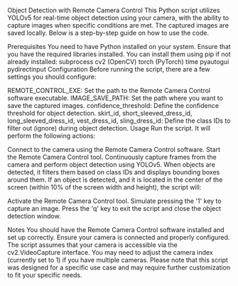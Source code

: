 Object Detection with Remote Camera Control
This Python script utilizes YOLOv5 for real-time object detection using your camera, with the ability to capture images when specific conditions are met. The captured images are saved locally. Below is a step-by-step guide on how to use the code.

Prerequisites
You need to have Python installed on your system.
Ensure that you have the required libraries installed. You can install them using pip if not already installed:
subprocess
cv2 (OpenCV)
torch (PyTorch)
time
pyautogui
pydirectinput
Configuration
Before running the script, there are a few settings you should configure:

REMOTE_CONTROL_EXE: Set the path to the Remote Camera Control software executable.
IMAGE_SAVE_PATH: Set the path where you want to save the captured images.
confidence_threshold: Define the confidence threshold for object detection.
skirt_id, short_sleeved_dress_id, long_sleeved_dress_id, vest_dress_id, sling_dress_id: Define the class IDs to filter out (ignore) during object detection.
Usage
Run the script. It will perform the following actions:

Connect to the camera using the Remote Camera Control software.
Start the Remote Camera Control tool.
Continuously capture frames from the camera and perform object detection using YOLOv5.
When objects are detected, it filters them based on class IDs and displays bounding boxes around them.
If an object is detected, and it is located in the center of the screen (within 10% of the screen width and height), the script will:

Activate the Remote Camera Control tool.
Simulate pressing the '1' key to capture an image.
Press the 'q' key to exit the script and close the object detection window.

Notes
You should have the Remote Camera Control software installed and set up correctly.
Ensure your camera is connected and properly configured.
The script assumes that your camera is accessible via the cv2.VideoCapture interface. You may need to adjust the camera index (currently set to 1) if you have multiple cameras.
Please note that this script was designed for a specific use case and may require further customization to fit your specific needs.